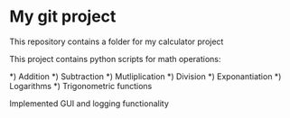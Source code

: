 # My git project

This repository contains a folder for my calculator project

This project contains python scripts for math operations:

*) Addition
*) Subtraction
*) Mutliplication
*) Division
*) Exponantiation
*) Logarithms
*) Trigonometric functions

Implemented GUI and logging functionality
